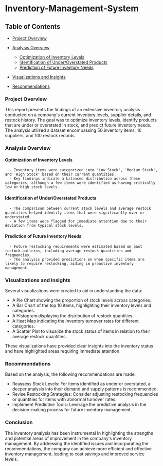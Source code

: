 # Inventory-Management-System

## Table of Contents

- [Project Overview](#project-overview)
- [Analysis Overview](#analysis-overview)
  - [Optimization of Inventory Levels](#optimization-of-inventory-levels)
  - [Identification of Under/Overstated Products](#identification-of-under/overstated-products)
  - [Prediction of Future Inventory Needs](#prediction-of-future-inventory-needs)
 
- [Visualizations and Insights](#visualizations-and-insights)
- [Recommendations](#recommendations)
  


### Project Overview

This report presents the findings of an extensive inventory analysis conducted on a company's current inventory levels, supplier details, and restock history. The goal was to optimize inventory levels, identify products that are under or overstated in stock, and predict future inventory needs. The analysis utilized a dataset encompassing 50 inventory items, 10 suppliers, and 100 restock records.


### Analysis Overview

  #### Optimization of Inventory Levels
  
      - Inventory items were categorized into 'Low Stock', 'Medium Stock', and 'High Stock' based on their current quantities.
      - Key findings indicate a balanced distribution across these categories, although a few items were identified as having critically low or high stock levels.

  #### Identification of Under/Overstated Products
  
      - The comparison between current stock levels and average restock quantities helped identify items that were significantly over or understated.
      - A few items were flagged for immediate attention due to their deviation from typical stock levels.

  #### Prediction of Future Inventory Needs
  
      - Future restocking requirements were estimated based on past restock patterns, including average restock quantities and frequencies.
      - The analysis provided predictions on when specific items are likely to require restocking, aiding in proactive inventory management.


### Visualizations and Insights

Several visualizations were created to aid in understanding the data:

  - A Pie Chart showing the proportion of stock levels across categories.
  - A Bar Chart of the top 10 items, highlighting their inventory levels and categories.
  - A Histogram displaying the distribution of restock quantities.
  - A Heat Map indicating the inventory turnover rates for different categories.
  - A Scatter Plot to visualize the stock status of items in relation to their average restock quantities.

These visualizations have provided clear insights into the inventory status and have highlighted areas requiring immediate attention.


### Recommendations

Based on the analysis, the following recommendations are made:

- Reassess Stock Levels: For items identified as under or overstated, a deeper analysis into their demand and supply patterns is recommended.
- Revise Restocking Strategies: Consider adjusting restocking frequencies or quantities for items with abnormal turnover rates.
- Implement Predictive Tools: Leverage the predictive analysis in the decision-making process for future inventory management.


### Conclusion

The inventory analysis has been instrumental in highlighting the strengths and potential areas of improvement in the company's inventory management. By addressing the identified issues and incorporating the recommendations, the company can achieve more efficient and effective inventory management, leading to cost savings and improved service levels.

